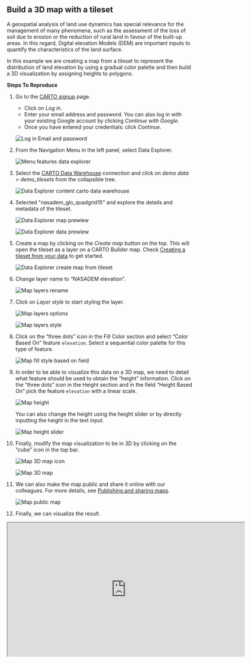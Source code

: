 ## Build a 3D map with a tileset

A geospatial analysis of land use dynamics has special relevance for the management of many phenomena, such as the assessment of the loss of soil due to erosion or the reduction of rural land in favour of the built-up areas.
In this regard, Digital elevation Models (DEM) are important inputs to quantify the characteristics of the land surface.

In this example we are creating a map from a tileset to represent the distribution of land elevation by using a gradual color palette and then build a 3D visualization by assigning heights to polygons.

<!-- This dataset is provided by Earthdata Nasa Organization. NASADEM is a modernization of the Digital Elevation Model (DEM) and associated products generated from the Shuttle Radar Topography Mission (SRTM) data. CARTO has transformed the original NASADEM HGT v001 raster data into a common geographic support, the Quadkey grid. -->
 
**Steps To Reproduce**

1. Go to the <a href="http://app.carto.com/signup" target="_blank">CARTO signup</a> page.
   - Click on *Log in*.
   - Enter your email address and password. You can also log in with your existing Google account by clicking *Continue with Google*.
   - Once you have entered your credentials: click *Continue*.

   ![Log in Email and password](/img/cloud-native-workspace/get-started/login.png)

2. From the Navigation Menu in the left panel, select Data Explorer. 

   ![Menu features data explorer](/img/cloud-native-workspace/tutorials/tutorial1_the_menu_features_data_explorer.png)

3. Select the [CARTO Data Warehouse](../../connections/carto-data-warehouse) connection and click on *demo data > demo_tilesets* from the collapsible tree. 

   ![Data Explorer content carto data warehouse](/img/cloud-native-workspace/tutorials/tutorial3_content_carto_dw_demo_tilesets.png)

4. Selected "nasadem_glo_quadgrid15" and explore the details and metadata of the tileset. 

   ![Data Explorer map prewiew](/img/cloud-native-workspace/tutorials/tutorial3_tileset_details.png)

   ![Data Explorer data prewiew](/img/cloud-native-workspace/tutorials/tutorial3_tileset_metadata.png)

5. Create a map by clicking on the *Create map* button on the top. This will open the tileset as a layer on a CARTO Builder map. Check [Creating a tileset from your data](../../data-explorer/creating-a-tileset-from-your-data) to get started.

   ![Data Explorer create map from tileset](/img/cloud-native-workspace/tutorials/tutorial3_create_map_from_tileset.png)

6. Change layer name to “NASADEM elevation”.

   ![Map layers rename](/img/cloud-native-workspace/tutorials/tutorial3_map_layer_rename.png)

7. Click on *Layer style* to start styling the layer.

   ![Map layers options](/img/cloud-native-workspace/tutorials/tutorial3_map_layer_option.png)

   ![Map layers style](/img/cloud-native-workspace/tutorials/tutorial3_map_layer_style.png)

8. Click on the “three dots” icon in the Fill Color section and select “Color Based On” feature `elevation`. Select a sequential color palette for this type of feature. 

   ![Map fill style based on field](/img/cloud-native-workspace/tutorials/tutorial3_map_fill_based_on.png)

9. In order to be able to visualize this data on a 3D map, we need to detail what feature should be used to obtain the “height” information. Click on the “three dots” icon in the Height section and in the field “Height Based On” pick the feature `elevation` with a linear scale.

   ![Map height](/img/cloud-native-workspace/tutorials/tutorial3_map_height.png)

   You can also change the height using the height slider or by directly inputting the height in the 
text input.

   ![Map height slider](/img/cloud-native-workspace/tutorials/tutorial3_map_height_slider.png)

10. Finally, modify the map visualization to be in 3D by clicking on the “cube” icon in the top bar. 

    ![Map 3D map icon](/img/cloud-native-workspace/tutorials/tutorial3_map_3D_icon.png)

    ![Map 3D map](/img/cloud-native-workspace/tutorials/tutorial3_map_3D.png)

11. We can also make the map public and share it online with our colleagues. For more details, see [Publishing and sharing maps](../../maps/publishing-and-sharing-maps).

    ![Map public map](/img/cloud-native-workspace/tutorials/tutorial3_map_public.png)

12. Finally, we can visualize the result.

   <iframe width="640px" height="360px" src="https://gcp-europe-west1.app.carto.com/map/7812419f-a7da-4c62-a734-0c1117f6e90a"></iframe>